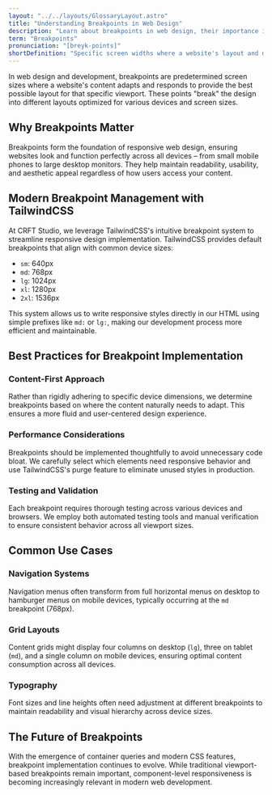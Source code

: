 ```yaml
---
layout: "../../layouts/GlossaryLayout.astro"
title: "Understanding Breakpoints in Web Design"
description: "Learn about breakpoints in web design, their importance in responsive design, and how tools like TailwindCSS make them easier to manage."
term: "Breakpoints"
pronunciation: "[breyk-points]"
shortDefinition: "Specific screen widths where a website's layout and design adapt to provide the optimal viewing experience across different devices."
---
```


In web design and development, breakpoints are predetermined screen sizes where a website's content adapts and responds to provide the best possible layout for that specific viewport. These points "break" the design into different layouts optimized for various devices and screen sizes.

## Why Breakpoints Matter

Breakpoints form the foundation of responsive web design, ensuring websites look and function perfectly across all devices – from small mobile phones to large desktop monitors. They help maintain readability, usability, and aesthetic appeal regardless of how users access your content.

## Modern Breakpoint Management with TailwindCSS

At CRFT Studio, we leverage TailwindCSS's intuitive breakpoint system to streamline responsive design implementation. TailwindCSS provides default breakpoints that align with common device sizes:

- `sm`: 640px
- `md`: 768px
- `lg`: 1024px
- `xl`: 1280px
- `2xl`: 1536px

This system allows us to write responsive styles directly in our HTML using simple prefixes like `md:` or `lg:`, making our development process more efficient and maintainable.

## Best Practices for Breakpoint Implementation

### Content-First Approach
Rather than rigidly adhering to specific device dimensions, we determine breakpoints based on where the content naturally needs to adapt. This ensures a more fluid and user-centered design experience.

### Performance Considerations
Breakpoints should be implemented thoughtfully to avoid unnecessary code bloat. We carefully select which elements need responsive behavior and use TailwindCSS's purge feature to eliminate unused styles in production.

### Testing and Validation
Each breakpoint requires thorough testing across various devices and browsers. We employ both automated testing tools and manual verification to ensure consistent behavior across all viewport sizes.

## Common Use Cases

### Navigation Systems
Navigation menus often transform from full horizontal menus on desktop to hamburger menus on mobile devices, typically occurring at the `md` breakpoint (768px).

### Grid Layouts
Content grids might display four columns on desktop (`lg`), three on tablet (`md`), and a single column on mobile devices, ensuring optimal content consumption across all devices.

### Typography
Font sizes and line heights often need adjustment at different breakpoints to maintain readability and visual hierarchy across device sizes.

## The Future of Breakpoints

With the emergence of container queries and modern CSS features, breakpoint implementation continues to evolve. While traditional viewport-based breakpoints remain important, component-level responsiveness is becoming increasingly relevant in modern web development.